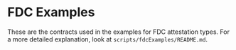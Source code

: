 # FDC Examples

These are the contracts used in the examples for FDC attestation types.
For a more detailed explanation, look at `scripts/fdcExamples/README.md`.
